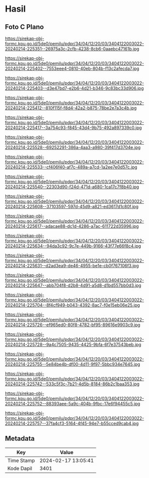 # Hasil

## Foto C Plano

https://sirekap-obj-formc.kpu.go.id/5de0/pemilu/pdpr/34/04/12/20/03/3404122003022-20240214-225351--26975a3c-2cfb-4238-8cb6-0aaebc47161b.jpg

https://sirekap-obj-formc.kpu.go.id/5de0/pemilu/pdpr/34/04/12/20/03/3404122003022-20240214-225402--7553eee4-0810-40eb-804b-f13c2afecda7.jpg

https://sirekap-obj-formc.kpu.go.id/5de0/pemilu/pdpr/34/04/12/20/03/3404122003022-20240214-225403--d3e47bd7-e2b6-4d21-b346-9c83bc33d906.jpg

https://sirekap-obj-formc.kpu.go.id/5de0/pemilu/pdpr/34/04/12/20/03/3404122003022-20240214-225412--810f115f-f8d4-42a2-b875-78be2e7a3c4b.jpg

https://sirekap-obj-formc.kpu.go.id/5de0/pemilu/pdpr/34/04/12/20/03/3404122003022-20240214-225417--3a754c93-f845-43d4-9b75-492a897339c0.jpg

https://sirekap-obj-formc.kpu.go.id/5de0/pemilu/pdpr/34/04/12/20/03/3404122003022-20240214-225528--69252291-386a-4aa3-a980-39f417d3704e.jpg

https://sirekap-obj-formc.kpu.go.id/5de0/pemilu/pdpr/34/04/12/20/03/3404122003022-20240214-225533--cf406f40-af7c-489a-a7cd-1a2ee7e0d57c.jpg

https://sirekap-obj-formc.kpu.go.id/5de0/pemilu/pdpr/34/04/12/20/03/3404122003022-20240214-225540--22303d90-f24d-471d-a680-1ca17c7f8b40.jpg

https://sirekap-obj-formc.kpu.go.id/5de0/pemilu/pdpr/34/04/12/20/03/3404122003022-20240214-225608--37103597-597d-45d9-a821-ed3617d1c80f.jpg

https://sirekap-obj-formc.kpu.go.id/5de0/pemilu/pdpr/34/04/12/20/03/3404122003022-20240214-225617--adacae88-dc1d-4286-a7ac-611722d35996.jpg

https://sirekap-obj-formc.kpu.go.id/5de0/pemilu/pdpr/34/04/12/20/03/3404122003022-20240214-225634--94da3c92-9c7e-449b-9166-43f77e66f8c4.jpg

https://sirekap-obj-formc.kpu.go.id/5de0/pemilu/pdpr/34/04/12/20/03/3404122003022-20240214-225631--d2ad3ea9-de46-4955-be1e-cb0f767106f3.jpg

https://sirekap-obj-formc.kpu.go.id/5de0/pemilu/pdpr/34/04/12/20/03/3404122003022-20240214-225647--abb704f8-d2b8-4d91-a5d8-d1bd557bb0d3.jpg

https://sirekap-obj-formc.kpu.go.id/5de0/pemilu/pdpr/34/04/12/20/03/3404122003022-20240214-225704--8f4cf949-b043-4392-8ac7-f0e15eb06e25.jpg

https://sirekap-obj-formc.kpu.go.id/5de0/pemilu/pdpr/34/04/12/20/03/3404122003022-20240214-225726--ef965ed0-80f8-4782-bf95-89616e9903c9.jpg

https://sirekap-obj-formc.kpu.go.id/5de0/pemilu/pdpr/34/04/12/20/03/3404122003022-20240214-225728--9a4c7505-9435-4425-9bfa-6f7e37543beb.jpg

https://sirekap-obj-formc.kpu.go.id/5de0/pemilu/pdpr/34/04/12/20/03/3404122003022-20240214-225755--5e84be4b-df00-4d11-9f97-5bbc934e7645.jpg

https://sirekap-obj-formc.kpu.go.id/5de0/pemilu/pdpr/34/04/12/20/03/3404122003022-20240214-225742--533c5f3c-7b21-4d5b-8184-86b2c1baa353.jpg

https://sirekap-obj-formc.kpu.go.id/5de0/pemilu/pdpr/34/04/12/20/03/3404122003022-20240214-225752--88393aee-5a9c-404b-9fbc-17e6f94455c5.jpg

https://sirekap-obj-formc.kpu.go.id/5de0/pemilu/pdpr/34/04/12/20/03/3404122003022-20240214-225757--37fa4cf3-5164-4f45-94e7-b55cced9cab4.jpg


## Metadata

| Key        | Value               |
| ---------- | ------------------- |
| Time Stamp | 2024-02-17 13:05:41 |
| Kode Dapil | 3401                |



